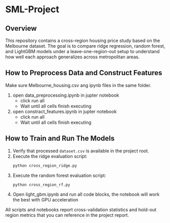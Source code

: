 # SML-Project

## Overview
This repository contains a cross-region housing price study based on the Melbourne dataset. The goal is to compare ridge regression, random forest, and LightGBM models under a leave-one-region-out setup to understand how well each approach generalizes across metropolitan areas.
## How to Preprocess Data and Construct Features
 Make sure Melbourne_housing.csv ang ipynb files in the same folder.
1. open data_preprocessing.ipynb in jupter notebook
   * click run all
   * Wait until all cells finish executing
2. open constract_features.ipynb in jupter notebook
   * click run all
   * Wait until all cells finish executing

## How to Train and Run The Models
1. Verify that processed `dataset.csv` is available in the project root.
2. Execute the ridge evaluation script:
   ```bash
   python cross_region_ridge.py
   ```
3. Execute the random forest evaluation script:
   ```bash
   python cross_region_rf.py
   ```
4. Open light_gbm.ipynb and run all code blocks, the notebook will work the best with GPU acceleration

All scripts and notebooks report cross-validation statistics and hold-out region metrics that you can reference in the project report.
